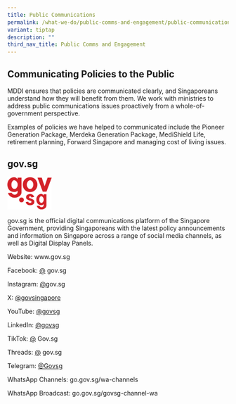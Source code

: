 ```yaml
---
title: Public Communications
permalink: /what-we-do/public-comms-and-engagement/public-communications/
variant: tiptap
description: ""
third_nav_title: Public Comms and Engagement
---
```

<h2>Communicating Policies to the Public</h2>
<p></p>
<p>MDDI ensures that policies are communicated clearly, and Singaporeans
understand how they will benefit from them. We work with ministries to
address public communications issues proactively from a whole-of-government
perspective.</p>
<p></p>
<p>Examples of policies we have helped to communicated include the Pioneer
Generation Package, Merdeka Generation Package, MediShield Life, retirement
planning, Forward Singapore and managing cost of living issues.</p>
<p></p>
<h2>gov.sg</h2>
<p></p>
<div class="isomer-image-wrapper">
<img style="width: 20%;" height="auto" width="100%" alt="" src="/images/Public Comms/govsg logo.png">
</div>
<p></p>
<p><a rel="noopener noreferrer nofollow" target="_blank">gov.sg</a> is the
official digital communications platform of the Singapore Government, providing
Singaporeans with the latest policy announcements and information on Singapore
across a range of social media channels, as well as Digital Display Panels.</p>
<p>Website:&nbsp;<a rel="noopener noreferrer nofollow" target="_blank">www.gov.sg</a>
</p>
<p>Facebook:&nbsp;<a href="http://www.facebook.com/gov.sg" rel="noopener noreferrer nofollow" target="_blank">@</a>
<a rel="noopener noreferrer nofollow" target="_blank">gov.sg</a>
</p>
<p>Instagram:&nbsp;<a href="http://www.instagram.com/gov.sg" rel="noopener noreferrer nofollow" target="_blank">@</a><a rel="noopener noreferrer nofollow" target="_blank">gov.sg</a>
</p>
<p>X:&nbsp;<a href="http://www.twitter.com/govsingapore" rel="noopener noreferrer nofollow" target="_blank">@govsingapore</a>
</p>
<p>YouTube: <a href="https://www.youtube.com/channel/UCgKjHnMbrOK8xLzAwHO0aSg" rel="noopener noreferrer nofollow" target="_blank">@govsg</a>
</p>
<p>LinkedIn: <a href="http://linkedin.com/company/govsg" rel="noopener noreferrer nofollow" target="_blank">@govsg</a>
</p>
<p>TikTok:&nbsp;<a href="http://tiktok.com/@gov.sg" rel="noopener noreferrer nofollow" target="_blank">@</a>
<a rel="noopener noreferrer nofollow" target="_blank">Gov.sg</a>
</p>
<p>Threads: <a href="https://www.threads.net/@gov.sg" rel="noopener noreferrer nofollow" target="_blank">@</a>
<a rel="noopener noreferrer nofollow" target="_blank">gov.sg</a>
</p>
<p>Telegram:&nbsp;<a href="http://t.me/s/govsg" rel="noopener noreferrer nofollow" target="_blank">@Govsg</a>
</p>
<p>WhatsApp Channels:&nbsp;<a rel="noopener noreferrer nofollow" target="_blank">go.gov.sg/wa-channels</a>
</p>
<p>WhatsApp Broadcast: <a rel="noopener noreferrer nofollow" target="_blank">go.gov.sg/govsg-channel-wa</a>
</p>
<p></p>